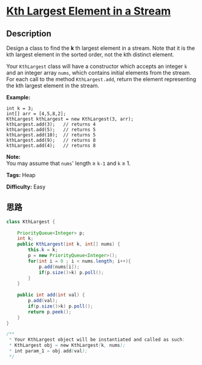 # [Kth Largest Element in a Stream][title]

## Description

Design a class to find the **k** th largest element in a stream. Note that it
is the kth largest element in the sorted order, not the kth distinct element.

Your `KthLargest` class will have a constructor which accepts an integer `k`
and an integer array `nums`, which contains initial elements from the stream.
For each call to the method `KthLargest.add`, return the element representing
the kth largest element in the stream.

**Example:**
            int k = 3;    int[] arr = [4,5,8,2];    KthLargest kthLargest = new KthLargest(3, arr);    kthLargest.add(3);   // returns 4    kthLargest.add(5);   // returns 5    kthLargest.add(10);  // returns 5    kthLargest.add(9);   // returns 8    kthLargest.add(4);   // returns 8    

**Note:**  
You may assume that  `nums`' length ≥ `k-1` and `k` ≥ 1.


**Tags:** Heap

**Difficulty:** Easy

## 思路

``` java
class KthLargest {
    
    PriorityQueue<Integer> p;
    int k;
    public KthLargest(int k, int[] nums) {
        this.k = k;
        p = new PriorityQueue<Integer>();
        for(int i = 0 ; i < nums.length; i++){
            p.add(nums[i]);
            if(p.size()>k) p.poll();
        }
    }
    
    public int add(int val) {
        p.add(val);
        if(p.size()>k) p.poll();
        return p.peek();
    }
}

/**
 * Your KthLargest object will be instantiated and called as such:
 * KthLargest obj = new KthLargest(k, nums);
 * int param_1 = obj.add(val);
 */
```

[title]: https://leetcode.com/problems/kth-largest-element-in-a-stream
